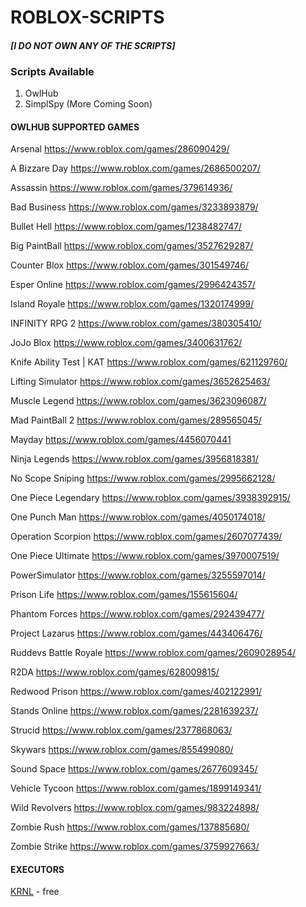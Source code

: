 # **ROBLOX-SCRIPTS**

#### **_[I DO NOT OWN ANY OF THE SCRIPTS]_**

### Scripts Available

1. OwlHub
2. SimplSpy
(More Coming Soon)

#### OWLHUB SUPPORTED GAMES

Arsenal
https://www.roblox.com/games/286090429/

A Bizzare Day
https://www.roblox.com/games/2686500207/

Assassin
https://www.roblox.com/games/379614936/

Bad Business
https://www.roblox.com/games/3233893879/

Bullet Hell
https://www.roblox.com/games/1238482747/

Big PaintBall
https://www.roblox.com/games/3527629287/

Counter Blox
https://www.roblox.com/games/301549746/

Esper Online
https://www.roblox.com/games/2996424357/

Island Royale
https://www.roblox.com/games/1320174999/

INFINITY RPG 2
https://www.roblox.com/games/380305410/

JoJo Blox
https://www.roblox.com/games/3400631762/

Knife Ability Test | KAT
https://www.roblox.com/games/621129760/

Lifting Simulator
https://www.roblox.com/games/3652625463/

Muscle Legend
https://www.roblox.com/games/3623096087/

Mad PaintBall 2
https://www.roblox.com/games/289565045/

Mayday
https://www.roblox.com/games/4456070441

Ninja Legends
https://www.roblox.com/games/3956818381/

No Scope Sniping
https://www.roblox.com/games/2995662128/

One Piece Legendary
https://www.roblox.com/games/3938392915/

One Punch Man
https://www.roblox.com/games/4050174018/

Operation Scorpion
https://www.roblox.com/games/2607077439/

One Piece Ultimate
https://www.roblox.com/games/3970007519/

PowerSimulator
https://www.roblox.com/games/3255597014/

Prison Life
https://www.roblox.com/games/155615604/

Phantom Forces
https://www.roblox.com/games/292439477/

Project Lazarus
https://www.roblox.com/games/443406476/

Ruddevs Battle Royale
https://www.roblox.com/games/2609028954/

R2DA
https://www.roblox.com/games/628009815/

Redwood Prison
https://www.roblox.com/games/402122991/

Stands Online
https://www.roblox.com/games/2281639237/

Strucid
https://www.roblox.com/games/2377868063/

Skywars
https://www.roblox.com/games/855499080/

Sound Space
https://www.roblox.com/games/2677609345/

Vehicle Tycoon
https://www.roblox.com/games/1899149341/

Wild Revolvers
https://www.roblox.com/games/983224898/

Zombie Rush
https://www.roblox.com/games/137885680/

Zombie Strike
https://www.roblox.com/games/3759927663/



#### EXECUTORS

[KRNL](https://krnl.place/) - free
